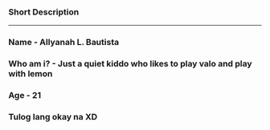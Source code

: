 ### Short Description
----

### Name - Allyanah L. Bautista
### Who am i? - Just a quiet kiddo who likes to play valo and play with lemon
### Age - 21
### Tulog lang okay na XD


